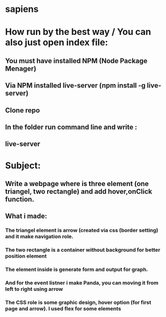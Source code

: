 # sapiens

# How run by the best way / You can also just open index file:
 ## You must have installed NPM (Node Package Menager)
 ## Via NPM installed live-server (npm install -g live-server)
 ## Clone repo
 ## In the folder run command line and write :
 ## live-server
  
# Subject:
  ## Write a webpage where is three element (one triangel, two rectangle) and add hover,onClick function.
  ## What i made:
  ### The triangel element is arrow (created via css (border setting) and it make navigation role.
  ### The two rectangle is a container without background for better position element 
  ### The element inside is generate form and output for graph.
  ### And for the event listner i make Panda, you can moving it from left to right using arrow
  ### The CSS role is some graphic design, hover option (for first page and arrow). I used flex for some elements
  
